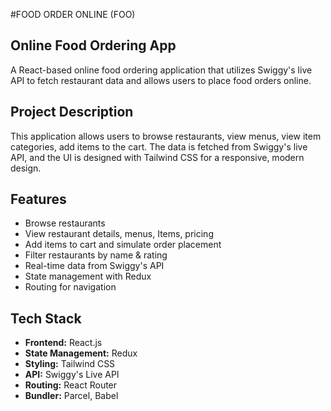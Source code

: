 #FOOD ORDER ONLINE (FOO)

## Online Food Ordering App
A React-based online food ordering application that utilizes Swiggy's live API to fetch restaurant data and allows users to place food orders online.

## Project Description
This application allows users to browse restaurants, view menus, view item categories, add items to the cart. The data is fetched from Swiggy's live API, and the 
UI is designed with Tailwind CSS for a responsive, modern design.

## Features
- Browse restaurants
- View restaurant details, menus, Items, pricing
- Add items to cart and simulate order placement
- Filter restaurants by name & rating
- Real-time data from Swiggy's API
- State management with Redux
- Routing for navigation

## Tech Stack
- **Frontend:** React.js
- **State Management:** Redux
- **Styling:** Tailwind CSS
- **API:** Swiggy's Live API
- **Routing:** React Router
- **Bundler:** Parcel, Babel

